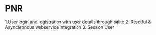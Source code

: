 # PNR
1.User login and registration with user details through sqlite
2. Resetful & Asynchronous webservice  integration
3. Session User

